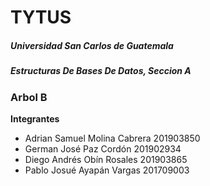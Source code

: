 # TYTUS
##### Universidad San Carlos de Guatemala
##### Estructuras De Bases De Datos, Seccion A




### Arbol B
**Integrantes**
* Adrian Samuel Molina Cabrera 201903850
* German José Paz Cordón 201902934
* Diego Andrés Obín Rosales 201903865 
* Pablo Josué Ayapán Vargas 201709003
